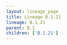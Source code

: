 ```yaml
---
layout: lineage_page
title: Lineage B.1.21
lineage: B.1.21
parent: B.1
children: ['B.1.21']
---
```

